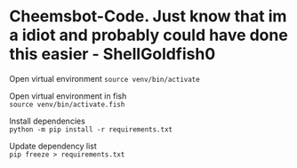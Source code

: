 # Cheemsbot-Code. Just know that im a idiot and probably could have done this easier - ShellGoldfish0

Open virtual environment
`source venv/bin/activate`

Open virtual environment in fish  
`source venv/bin/activate.fish`

Install dependencies  
`python -m pip install -r requirements.txt`

Update dependency list  
`pip freeze > requirements.txt`
